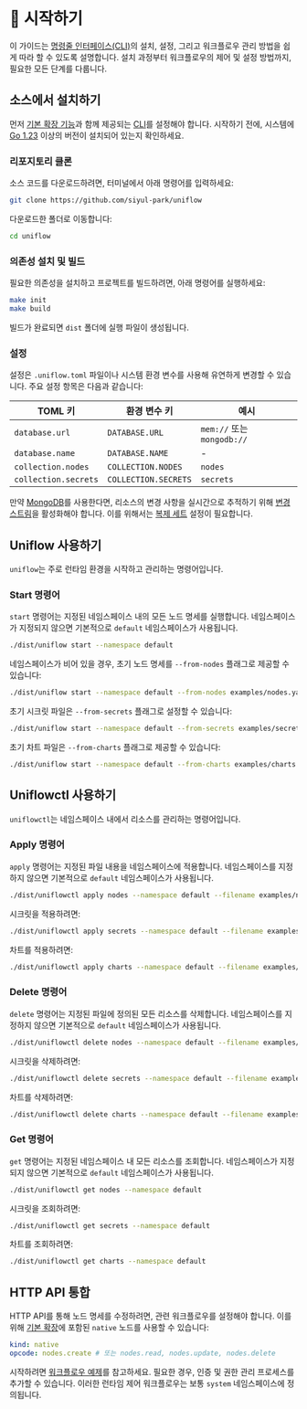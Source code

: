 # 🚀 시작하기

이 가이드는 [명령줄 인터페이스(CLI)](../cmd/README_kr.md)의 설치, 설정, 그리고 워크플로우 관리 방법을 쉽게 따라 할 수 있도록 설명합니다. 설치 과정부터 워크플로우의 제어 및 설정 방법까지, 필요한 모든 단계를 다룹니다.

## 소스에서 설치하기

먼저 [기본 확장 기능](../ext/README_kr.md)과 함께 제공되는 [CLI](../cmd/README_kr.md)를 설정해야 합니다. 시작하기 전에, 시스템에 [Go 1.23](https://go.dev/doc/install) 이상의 버전이 설치되어 있는지 확인하세요.

### 리포지토리 클론

소스 코드를 다운로드하려면, 터미널에서 아래 명령어를 입력하세요:

```sh
git clone https://github.com/siyul-park/uniflow
```

다운로드한 폴더로 이동합니다:

```sh
cd uniflow
```

### 의존성 설치 및 빌드

필요한 의존성을 설치하고 프로젝트를 빌드하려면, 아래 명령어를 실행하세요:

```sh
make init
make build
```

빌드가 완료되면 `dist` 폴더에 실행 파일이 생성됩니다.

### 설정

설정은 `.uniflow.toml` 파일이나 시스템 환경 변수를 사용해 유연하게 변경할 수 있습니다. 주요 설정 항목은 다음과 같습니다:

| TOML 키              | 환경 변수 키            | 예시                       |
|----------------------|-------------------------|----------------------------|
| `database.url`       | `DATABASE.URL`          | `mem://` 또는 `mongodb://` |
| `database.name`      | `DATABASE.NAME`         | -                          |
| `collection.nodes`   | `COLLECTION.NODES`      | `nodes`                    |
| `collection.secrets` | `COLLECTION.SECRETS`    | `secrets`                  |

만약 [MongoDB](https://www.mongodb.com/)를 사용한다면, 리소스의 변경 사항을 실시간으로 추적하기 위해 [변경 스트림](https://www.mongodb.com/docs/manual/changeStreams/)을 활성화해야 합니다. 이를 위해서는 [복제 세트](https://www.mongodb.com/docs/manual/replication/) 설정이 필요합니다.

## Uniflow 사용하기

`uniflow`는 주로 런타임 환경을 시작하고 관리하는 명령어입니다.

### Start 명령어

`start` 명령어는 지정된 네임스페이스 내의 모든 노드 명세를 실행합니다. 네임스페이스가 지정되지 않으면 기본적으로 `default` 네임스페이스가 사용됩니다.

```sh
./dist/uniflow start --namespace default
```

네임스페이스가 비어 있을 경우, 초기 노드 명세를 `--from-nodes` 플래그로 제공할 수 있습니다:

```sh
./dist/uniflow start --namespace default --from-nodes examples/nodes.yaml
```

초기 시크릿 파일은 `--from-secrets` 플래그로 설정할 수 있습니다:

```sh
./dist/uniflow start --namespace default --from-secrets examples/secrets.yaml
```

초기 차트 파일은 `--from-charts` 플래그로 제공할 수 있습니다:

```sh
./dist/uniflow start --namespace default --from-charts examples/charts.yaml
```

## Uniflowctl 사용하기

`uniflowctl`는 네임스페이스 내에서 리소스를 관리하는 명령어입니다.

### Apply 명령어

`apply` 명령어는 지정된 파일 내용을 네임스페이스에 적용합니다. 네임스페이스를 지정하지 않으면 기본적으로 `default` 네임스페이스가 사용됩니다.

```sh
./dist/uniflowctl apply nodes --namespace default --filename examples/nodes.yaml
```

시크릿을 적용하려면:

```sh
./dist/uniflowctl apply secrets --namespace default --filename examples/secrets.yaml
```

차트를 적용하려면:

```sh
./dist/uniflowctl apply charts --namespace default --filename examples/charts.yaml
```

### Delete 명령어

`delete` 명령어는 지정된 파일에 정의된 모든 리소스를 삭제합니다. 네임스페이스를 지정하지 않으면 기본적으로 `default` 네임스페이스가 사용됩니다.

```sh
./dist/uniflowctl delete nodes --namespace default --filename examples/nodes.yaml
```

시크릿을 삭제하려면:

```sh
./dist/uniflowctl delete secrets --namespace default --filename examples/secrets.yaml
```

차트를 삭제하려면:

```sh
./dist/uniflowctl delete charts --namespace default --filename examples/charts.yaml
```

### Get 명령어

`get` 명령어는 지정된 네임스페이스 내 모든 리소스를 조회합니다. 네임스페이스가 지정되지 않으면 기본적으로 `default` 네임스페이스가 사용됩니다.

```sh
./dist/uniflowctl get nodes --namespace default
```

시크릿을 조회하려면:

```sh
./dist/uniflowctl get secrets --namespace default
```

차트를 조회하려면:

```sh
./dist/uniflowctl get charts --namespace default
```

## HTTP API 통합

HTTP API를 통해 노드 명세를 수정하려면, 관련 워크플로우를 설정해야 합니다. 이를 위해 [기본 확장](../ext/README_kr.md)에 포함된 `native` 노드를 사용할 수 있습니다:

```yaml
kind: native
opcode: nodes.create # 또는 nodes.read, nodes.update, nodes.delete
```

시작하려면 [워크플로우 예제](../examples/system.yaml)를 참고하세요. 필요한 경우, 인증 및 권한 관리 프로세스를 추가할 수 있습니다. 이러한 런타임 제어 워크플로우는 보통 `system` 네임스페이스에 정의됩니다.

